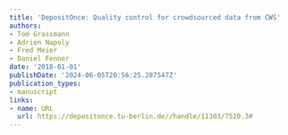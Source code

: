 ```yaml
---
title: 'DepositOnce: Quality control for crowdsourced data from CWS'
authors:
- Tom Grassmann
- Adrien Napoly
- Fred Meier
- Daniel Fenner
date: '2018-01-01'
publishDate: '2024-06-05T20:56:25.287547Z'
publication_types:
- manuscript
links:
- name: URL
  url: https://depositonce.tu-berlin.de//handle/11303/7520.3#
---
```

